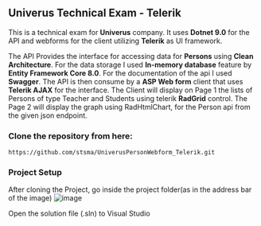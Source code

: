 ## Univerus Technical Exam - Telerik

This is a technical exam for **Univerus** company. It uses **Dotnet 9.0** for the API and webforms for the client utilizing **Telerik** as UI framework.

The API Provides the interface for accessing data for **Persons** using **Clean Architecture**. For the data storage I used **In-memory database** feature by **Entity Framework Core 8.0**. For the documentation of the api I used **Swagger**. The API is then consume by a **ASP Web form** client that uses **Telerik AJAX** for the interface. The Client will display on Page 1 the lists of Persons of type Teacher and Students using telerik **RadGrid** control. The Page 2 will display the graph using RadHtmlChart, for the Person api from the given json endpoint.

### Clone the repository from here: ###
```https://github.com/stsma/UniverusPersonWebform_Telerik.git```

### Project Setup ###
After cloning the Project, go inside the project folder(as in the address bar of the image)
![image](https://github.com/stsma/UniverusPersonWebform_Telerik/assets/18629077/5f3fc06e-b8f7-409e-945d-dfab7b2fc30b)

Open the solution file (.sln) to Visual Studio

